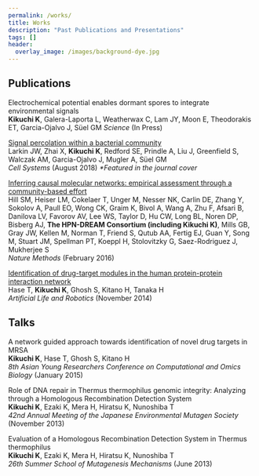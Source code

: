 ```yaml
---
permalink: /works/
title: Works
description: "Past Publications and Presentations"
tags: []
header:
  overlay_image: /images/background-dye.jpg
---
```


## Publications



Electrochemical potential enables dormant spores to integrate environmental signals  
**Kikuchi K**, Galera-Laporta L, Weatherwax C, Lam JY, Moon E, Theodorakis ET, Garcia-Ojalvo J, Süel GM
*Science* (In Press)  


[Signal percolation within a bacterial community](https://www.cell.com/cell-systems/abstract/S2405-4712%2818%2930245-X)  
Larkin JW, Zhai X, **Kikuchi K**, Redford SE, Prindle A, Liu J, Greenfield S, Walczak AM, Garcia-Ojalvo J, Mugler A, Süel GM   
*Cell Systems* (August 2018) *\*Featured in the journal cover*


[Inferring causal molecular networks: empirical assessment through a community-based effort](https://www.nature.com/articles/nmeth.3773)  
Hill SM, Heiser LM, Cokelaer T, Unger M, Nesser NK, Carlin DE, Zhang Y, Sokolov A, Paull EO, Wong CK, Graim K, Bivol A, Wang A, Zhu F, Afsari B, Danilova LV, Favorov AV, Lee WS, Taylor D, Hu CW, Long BL, Noren DP, Bisberg AJ, **The HPN-DREAM Consortium (including Kikuchi K)**, Mills GB, Gray JW,	Kellen M, Norman T, Friend S, Qutub AA, Fertig EJ, Guan Y, Song M, Stuart JM, Spellman PT, Koeppl H, Stolovitzky G, Saez-Rodriguez J, Mukherjee S  
*Nature Methods* (February 2016)


[Identification of drug-target modules in the human protein-protein interaction network](https://link.springer.com/article/10.1007/s10015-014-0178-5)  
Hase T, **Kikuchi K**, Ghosh S, Kitano H, Tanaka H  
*Artificial Life and Robotics* (November 2014)


## Talks

A network guided approach towards identification of novel drug targets in MRSA  
**Kikuchi K**, Hase T, Ghosh S, Kitano H  
*8th Asian Young Researchers Conference on Computational and Omics Biology* (January 2015)  

Role of DNA repair in Thermus thermophilus genomic integrity: Analyzing through a Homologous Recombination Detection System  
**Kikuchi K**, Ezaki K, Mera H, Hiratsu K, Nunoshiba T  
*42nd Annual Meeting of the Japanese Environmental Mutagen Society* (November 2013)  

Evaluation of a Homologous Recombination Detection System in Thermus thermophilus  
**Kikuchi K**, Ezaki K, Mera H, Hiratsu K, Nunoshiba T  
*26th Summer School of Mutagenesis Mechanisms* (June 2013) 